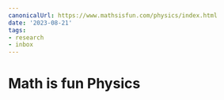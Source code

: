 ```yaml
---
canonicalUrl: https://www.mathsisfun.com/physics/index.html
date: '2023-08-21'
tags:
- research
- inbox
---
```


# Math is fun Physics